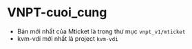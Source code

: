 # VNPT-cuoi_cung
- Bản mới nhất của Mticket là trong thư mục `vnpt_v1/mticket`
- kvm-vdi mới nhất là project `kvm-vdi`
